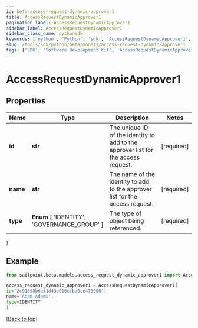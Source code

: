 ```yaml
---
id: beta-access-request-dynamic-approver1
title: AccessRequestDynamicApprover1
pagination_label: AccessRequestDynamicApprover1
sidebar_label: AccessRequestDynamicApprover1
sidebar_class_name: pythonsdk
keywords: ['python', 'Python', 'sdk', 'AccessRequestDynamicApprover1', 'BetaAccessRequestDynamicApprover1'] 
slug: /tools/sdk/python/beta/models/access-request-dynamic-approver1
tags: ['SDK', 'Software Development Kit', 'AccessRequestDynamicApprover1', 'BetaAccessRequestDynamicApprover1']
---
```


# AccessRequestDynamicApprover1


## Properties

Name | Type | Description | Notes
------------ | ------------- | ------------- | -------------
**id** | **str** | The unique ID of the identity to add to the approver list for the access request. | [required]
**name** | **str** | The name of the identity to add to the approver list for the access request. | [required]
**type** |  **Enum** [  'IDENTITY',    'GOVERNANCE_GROUP' ] | The type of object being referenced. | [required]
}

## Example

```python
from sailpoint.beta.models.access_request_dynamic_approver1 import AccessRequestDynamicApprover1

access_request_dynamic_approver1 = AccessRequestDynamicApprover1(
id='2c91808b6ef1d43e016efba0ce470906',
name='Adam Adams',
type=IDENTITY
)

```
[[Back to top]](#) 

